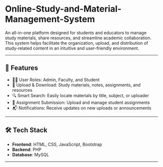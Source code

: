 # Online-Study-and-Material-Management-System


An all-in-one platform designed for students and educators to manage study materials, share resources, and streamline academic collaboration. This system helps facilitate the organization, upload, and distribution of study-related content in an intuitive and user-friendly environment.

---

## 🚀 Features

- 👨‍🏫 User Roles: Admin, Faculty, and Student
- 📁 Upload & Download: Study materials, notes, assignments, and resources
- 🔍 Smart Search: Easily locate materials by title, subject, or uploader
- 📝 Assignment Submission: Upload and manage student assignments
- 📬 Notifications: Receive updates on new uploads or announcements


---

## 🛠️ Tech Stack

- **Frontend**: HTML, CSS, JavaScript, Bootstrap
- **Backend**: PHP 
- **Database**: MySQL

---
